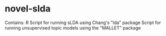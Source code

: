 # novel-slda
Contains:
R Script for running sLDA using Chang's "lda" package
Script for running unsupervised topic models using the "MALLET" package
